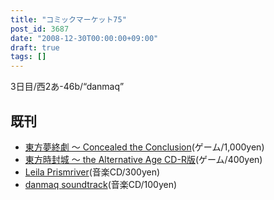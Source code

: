 ```yaml
---
title: "コミックマーケット75"
post_id: 3687
date: "2008-12-30T00:00:00+09:00"
draft: true
tags: []
---
```



3日目/西2あ-46b/“danmaq”

## 既刊



  * [東方夢終劇 ～ Concealed the Conclusion](https://danmaq.com/!/thC/)(ゲーム/1,000yen)
  * [東方時封城 ～ the Alternative Age CD-R版](https://danmaq.com/!/thA/)(ゲーム/400yen)
  * [Leila Prismriver](https://danmaq.com/!/leila/)(音楽CD/300yen)
  * [danmaq soundtrack](https://danmaq.com/!/dst/)(音楽CD/100yen)
